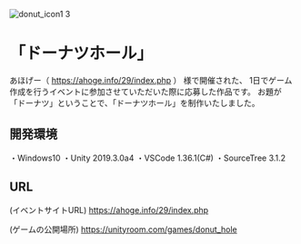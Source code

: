 ![donut_icon1 3](https://user-images.githubusercontent.com/33057576/62671760-0f73dc00-b9d3-11e9-8401-826295ffa2b5.gif)
# 「ドーナツホール」
あほげー（ https://ahoge.info/29/index.php ）
様で開催された、
1日でゲーム作成を行うイベントに参加させていただいた際に応募した作品です。
お題が「ドーナツ」ということで、「ドーナツホール」を制作いたしました。

## 開発環境
・Windows10
・Unity 2019.3.0a4
・VSCode 1.36.1(C#)
・SourceTree 3.1.2
## URL
(イベントサイトURL)
https://ahoge.info/29/index.php

(ゲームの公開場所)
https://unityroom.com/games/donut_hole
